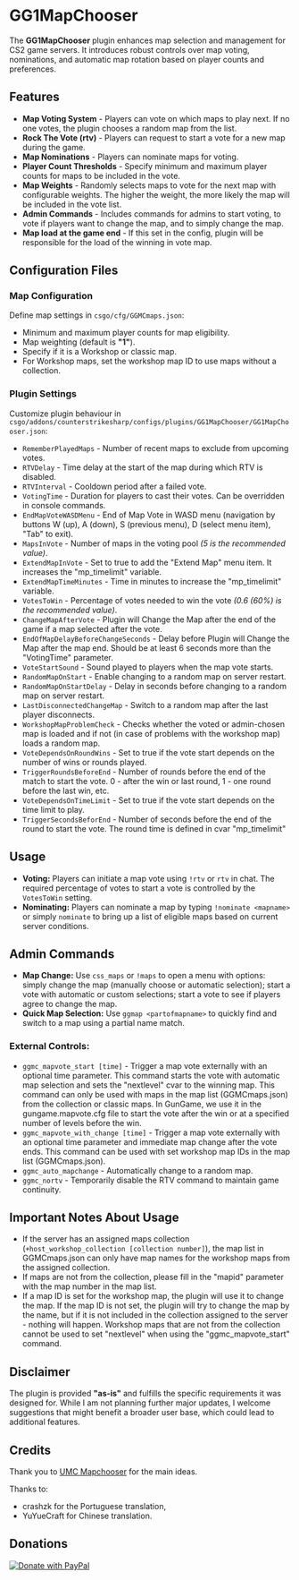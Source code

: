 <!DOCTYPE html>
<html lang="en">
<head>
</head>
<body>

<h1>GG1MapChooser</h1>
<p>The <strong>GG1MapChooser</strong> plugin enhances map selection and management for CS2 game servers. It introduces robust controls over map voting, nominations, and automatic map rotation based on player counts and preferences.</p>

<h2>Features</h2>
<ul>
    <li><strong>Map Voting System</strong> - Players can vote on which maps to play next. If no one votes, the plugin chooses a random map from the list.</li>
    <li><strong>Rock The Vote (rtv)</strong> - Players can request to start a vote for a new map during the game.</li>
    <li><strong>Map Nominations</strong> - Players can nominate maps for voting.</li>
    <li><strong>Player Count Thresholds</strong> - Specify minimum and maximum player counts for maps to be included in the vote.</li>
    <li><strong>Map Weights</strong> - Randomly selects maps to vote for the next map with configurable weights. The higher the weight, the more likely the map will be included in the vote list.</li>
    <li><strong>Admin Commands</strong> - Includes commands for admins to start voting, to vote if players want to change the map, and to simply change the map.</li>
    <li><strong>Map load at the game end</strong> - If this set in the config, plugin will be responsible for the load of the winning in vote map.</li>
</ul>

<h2>Configuration Files</h2>

<h3>Map Configuration</h3>
<p>Define map settings in <code>csgo/cfg/GGMCmaps.json</code>:</p>
<ul>
    <li>Minimum and maximum player counts for map eligibility.</li>
    <li>Map weighting (default is <strong>"1"</strong>).</li>
    <li>Specify if it is a Workshop or classic map.</li>
    <li>For Workshop maps, set the workshop map ID to use maps without a collection.</li>
</ul>

<h3>Plugin Settings</h3>
<p>Customize plugin behaviour in <code>csgo/addons/counterstrikesharp/configs/plugins/GG1MapChooser/GG1MapChooser.json</code>:</p>
<ul>
    <li><code>RememberPlayedMaps</code> - Number of recent maps to exclude from upcoming votes.</li>
    <li><code>RTVDelay</code> - Time delay at the start of the map during which RTV is disabled.</li>
    <li><code>RTVInterval</code> - Cooldown period after a failed vote.</li>
    <li><code>VotingTime</code> - Duration for players to cast their votes. Can be overridden in console commands.</li>
    <li><code>EndMapVoteWASDMenu</code> - End of Map Vote in WASD menu (navigation by buttons W (up), A (down), S (previous menu), D (select menu item), "Tab" to exit).</li>
    <li><code>MapsInVote</code> - Number of maps in the voting pool <em>(5 is the recommended value)</em>.</li>
    <li><code>ExtendMapInVote</code> - Set to true to add the "Extend Map" menu item. It increases the "mp_timelimit" variable.</li>
    <li><code>ExtendMapTimeMinutes</code> - Time in minutes to increase the "mp_timelimit" variable.</li>
    <li><code>VotesToWin</code> - Percentage of votes needed to win the vote <em>(0.6 (60%) is the recommended value)</em>.</li>
    <li><code>ChangeMapAfterVote</code> - Plugin will Change the Map after the end of the game if a map selected after the vote.</li>
    <li><code>EndOfMapDelayBeforeChangeSeconds</code> - Delay before Plugin will Change the Map after the map end. Should be at least 6 seconds more than the "VotingTime" parameter.</li>
    <li><code>VoteStartSound</code> - Sound played to players when the map vote starts.</li>
    <li><code>RandomMapOnStart</code> - Enable changing to a random map on server restart.</li>
    <li><code>RandomMapOnStartDelay</code> - Delay in seconds before changing to a random map on server restart.</li>
    <li><code>LastDisconnectedChangeMap</code> - Switch to a random map after the last player disconnects.</li>
    <li><code>WorkshopMapProblemCheck</code> - Checks whether the voted or admin-chosen map is loaded and if not (in case of problems with the workshop map) loads a random map.</li>
    <li><code>VoteDependsOnRoundWins</code> - Set to true if the vote start depends on the number of wins or rounds played.</li>
    <li><code>TriggerRoundsBeforeEnd</code> - Number of rounds before the end of the match to start the vote. 0 - after the win or last round, 1 - one round before the last win, etc.</li>
    <li><code>VoteDependsOnTimeLimit</code> - Set to true if the vote start depends on the time limit to play.</li>
    <li><code>TriggerSecondsBeforEnd</code> - Number of seconds before the end of the round to start the vote. The round time is defined in cvar "mp_timelimit"</li>
</ul>

<h2>Usage</h2>
<ul>
    <li><strong>Voting:</strong> Players can initiate a map vote using <code>!rtv</code> or <code>rtv</code> in chat. The required percentage of votes to start a vote is controlled by the <code>VotesToWin</code> setting.</li>
    <li><strong>Nominating:</strong> Players can nominate a map by typing <code>!nominate &lt;mapname&gt;</code> or simply <code>nominate</code> to bring up a list of eligible maps based on current server conditions.</li>
</ul>

<h2>Admin Commands</h2>
<ul>
    <li><strong>Map Change:</strong> Use <code>css_maps</code> or <code>!maps</code> to open a menu with options: simply change the map (manually choose or automatic selection); start a vote with automatic or custom selections; start a vote to see if players agree to change the map.</li>
    <li><strong>Quick Map Selection:</strong> Use <code>ggmap &lt;partofmapname&gt;</code> to quickly find and switch to a map using a partial name match.</li>
</ul>

<h3>External Controls:</h3>
<ul>
    <li><code>ggmc_mapvote_start [time]</code> - Trigger a map vote externally with an optional time parameter. This command starts the vote with automatic map selection and sets the "nextlevel" cvar to the winning map. This command can only be used with maps in the map list (GGMCmaps.json) from the collection or classic maps. In GunGame, we use it in the gungame.mapvote.cfg file to start the vote after the win or at a specified number of levels before the win.</li>
    <li><code>ggmc_mapvote_with_change [time]</code> - Trigger a map vote externally with an optional time parameter and immediate map change after the vote ends. This command can be used with set workshop map IDs in the map list (GGMCmaps.json).</li>
    <li><code>ggmc_auto_mapchange</code> - Automatically change to a random map.</li>
    <li><code>ggmc_nortv</code> - Temporarily disable the RTV command to maintain game continuity.</li>
</ul>

<h2>Important Notes About Usage</h2>
<ul>
    <li>If the server has an assigned maps collection (<code>+host_workshop_collection [collection number]</code>), the map list in GGMCmaps.json can only have map names for the workshop maps from the assigned collection.</li>
    <li>If maps are not from the collection, please fill in the "mapid" parameter with the map number in the map list.</li>
    <li>If a map ID is set for the workshop map, the plugin will use it to change the map. If the map ID is not set, the plugin will try to change the map by the name, but if it is not included in the collection assigned to the server - nothing will happen. Workshop maps that are not from the collection cannot be used to set "nextlevel" when using the "ggmc_mapvote_start" command.</li>
</ul>

<h2>Disclaimer</h2>
<p>The plugin is provided <strong>"as-is"</strong> and fulfills the specific requirements it was designed for. While I am not planning further major updates, I welcome suggestions that might benefit a broader user base, which could lead to additional features.</p>

<h2>Credits</h2>
<p>Thank you to <a href="https://forums.alliedmods.net/showthread.php?t=134190">UMC Mapchooser</a> for the main ideas.</p>
<p>Thanks to:
<ul>
<li>crashzk for the Portuguese translation,</li>
<li>YuYueCraft for Chinese translation.</li></ul></p>

<h2>Donations</h2>
<a href="https://www.paypal.com/cgi-bin/webscr?cmd=_s-xclick&hosted_button_id=APGJ8MXWRDX94">
  <img src="https://www.paypalobjects.com/en_GB/i/btn/btn_donate_SM.gif" alt="Donate with PayPal" />
</a>
</body>
</html>
